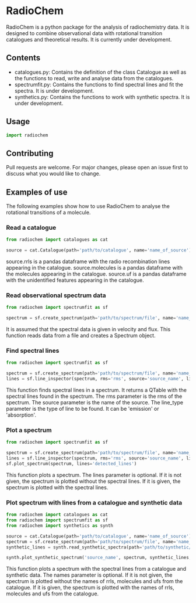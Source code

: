 # RadioChem

RadioChem is a python package for the analysis of radiochemistry data. It is designed to combine observational data with rotational transition catalogues and theoretical results. It is currently under development.

## Contents

- catalogues.py: Contains the definition of the class Catalogue as well as the functions to read, write and analyse data from the catalogues.
- spectrumfit.py: Contains the functions to find spectral lines and fit the spectra. It is under development.
- synthetics.py: Contains the functions to work with synthetic spectra. It is under development.

## Usage

```python
import radiochem
```

## Contributing
Pull requests are welcome. For major changes, please open an issue first to discuss what you would like to change.

## Examples of use

The following examples show how to use RadioChem to analyse the rotational transitions of a molecule.

### Read a catalogue

```python
from radiochem import catalogues as cat

source = cat.Catalogue(path='path/to/catalogue', name='name_of_source')
```

source.rrls is a pandas dataframe with the radio recombination lines appearing in the catalogue.
source.molecules is a pandas dataframe with the molecules appearing in the catalogue.
source.uf is a pandas dataframe with the unidentified features appearing in the catalogue.

### Read observational spectrum data
``` python
from radiochem import spectrumfit as sf

spectrum = sf.create_spectrum(path='path/to/spectrum/file', name='name_of_spectrum')
```

It is assumed that the spectral data is given in velocity and flux. This function reads data from a file and creates a Spectrum object.

### Find spectral lines

```python
from radiochem import spectrumfit as sf

spectrum = sf.create_spectrum(path='path/to/spectrum/file', name='name_of_spectrum')
lines = sf.line_inspector(spectrum, rms='rms', source='source_name', line_type='line_type')
```

This function finds spectral lines in a spectrum. It returns a QTable with the spectral lines found in the spectrum. The rms parameter is the rms of the spectrum. The source parameter is the name of the source. The line_type parameter is the type of line to be found. It can be 'emission' or 'absorption'.

### Plot a spectrum

```python
from radiochem import spectrumfit as sf

spectrum = sf.create_spectrum(path='path/to/spectrum/file', name='name_of_spectrum')
lines = sf.line_inspector(spectrum, rms='rms', source='source_name', line_type='line_type') # Optional
sf.plot_spectrum(spectrum, lines='detected_lines')
```

This function plots a spectrum. The lines parameter is optional. If it is not given, the spectrum is plotted without the spectral lines. If it is given, the spectrum is plotted with the spectral lines.

### Plot spectrum with lines from a catalogue and synthetic data
``` python
from radiochem import catalogues as cat
from radiochem import spectrumfit as sf
from radiochem import synthetics as synth

source = cat.Catalogue(path='path/to/catalogue', name='name_of_source')
spectrum = sf.create_spectrum(path='path/to/spectrum/file', name='name_of_spectrum')
synthetic_lines = synth.read_synthetic_spectra(path='path/to/synthetic/spectra', name='name_of_synthetic_spectra_file')

synth.plot_synthetic_spectrum('source_name', spectrum, synthetic_lines, source.rrls, source.uf, source.molecules, names=True)
```

This function plots a spectrum with the spectral lines from a catalogue and synthetic data. The names parameter is optional. If it is not given, the spectrum is plotted without the names of rrls, molecules and ufs from the catalogue. If it is given, the spectrum is plotted with the names of rrls, molecules and ufs from the catalogue.